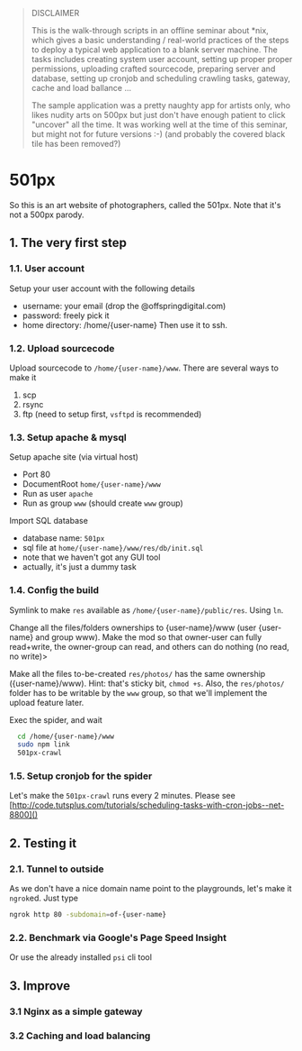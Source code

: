 > DISCLAIMER  
>   
> This is the walk-through scripts in an offline seminar about \*nix, which
> gives a basic understanding / real-world practices of the steps to deploy a
> typical web application to a blank server machine. The tasks includes creating
> system user account, setting up proper proper permissions, uploading crafted
> sourcecode, preparing server and database, setting up cronjob and scheduling
> crawling tasks, gateway, cache and load ballance ...
>
> The sample application was a pretty naughty app for artists only, who likes
> nudity arts on 500px but just don't have enough patient to click "uncover" all
> the time. It was working well at the time of this seminar, but might not for
> future versions :-) (and probably the covered black tile has been removed?)
>

501px
=====
So this is an art website of photographers, called the 501px.
Note that it's not a 500px parody.


## 1. The very first step

### 1.1. User account
Setup your user account with the following details
* username: your email (drop the @offspringdigital.com)
* password: freely pick it
* home directory: /home/{user-name}
Then use it to ssh.

### 1.2. Upload sourcecode
Upload sourcecode to `/home/{user-name}/www`. There are several ways to make it
1. scp
2. rsync
3. ftp (need to setup first, `vsftpd` is recommended)

### 1.3. Setup apache & mysql
Setup apache site (via virtual host)
* Port 80
* DocumentRoot `home/{user-name}/www`
* Run as user `apache`
* Run as group `www` (should create `www` group)

Import SQL database
* database name: `501px`
* sql file at `home/{user-name}/www/res/db/init.sql`
* note that we haven't got any GUI tool
* actually, it's just a dummy task

### 1.4. Config the build
Symlink to make `res` available as `/home/{user-name}/public/res`.
Using `ln`.

Change all the files/folders ownerships to {user-name}/www (user {user-name}
and group www). Make the mod so that owner-user can fully read+write, the
owner-group can read, and others can do nothing (no read, no write)>

Make all the files to-be-created `res/photos/` has the same ownership
({user-name}/www). Hint: that's sticky bit, `chmod +s`. Also, the `res/photos/`
folder has to be writable by the `www` group, so that we'll implement the
upload feature later.

Exec the spider, and wait
```bash
  cd /home/{user-name}/www
  sudo npm link
  501px-crawl
```

### 1.5. Setup cronjob for the spider
Let's make the `501px-crawl` runs every 2 minutes.
Please see [http://code.tutsplus.com/tutorials/scheduling-tasks-with-cron-jobs--net-8800]()

## 2. Testing it

### 2.1. Tunnel to outside
As we don't have a nice domain name point to the playgrounds, let's make it
`ngrok`ed. Just type
```bash
ngrok http 80 -subdomain=of-{user-name}
```

### 2.2. Benchmark via Google's Page Speed Insight
Or use the already installed `psi` cli tool

## 3. Improve

### 3.1  Nginx as a simple gateway

### 3.2 Caching and load balancing
